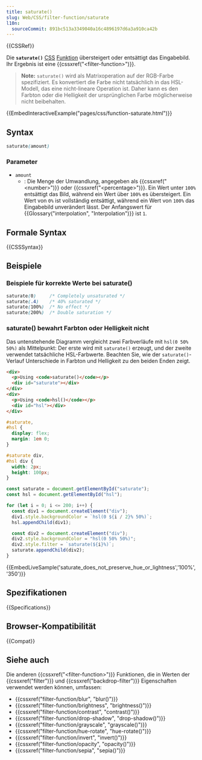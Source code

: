 ```yaml
---
title: saturate()
slug: Web/CSS/filter-function/saturate
l10n:
  sourceCommit: 891bc513a3349040a16c4896197d6a3a910ca42b
---
```


{{CSSRef}}

Die **`saturate()`** [CSS](/de/docs/Web/CSS) [Funktion](/de/docs/Web/CSS/CSS_Values_and_Units/CSS_Value_Functions) übersteigert oder entsättigt das Eingabebild. Ihr Ergebnis ist eine {{cssxref("&lt;filter-function&gt;")}}.

> **Note:** `saturate()` wird als Matrixoperation auf der RGB-Farbe spezifiziert. Es konvertiert die Farbe nicht tatsächlich in das HSL-Modell, das eine nicht-lineare Operation ist. Daher kann es den Farbton oder die Helligkeit der ursprünglichen Farbe möglicherweise nicht beibehalten.

{{EmbedInteractiveExample("pages/css/function-saturate.html")}}

## Syntax

```css
saturate(amount)
```

### Parameter

- `amount`
  - : Die Menge der Umwandlung, angegeben als {{cssxref("&lt;number&gt;")}} oder {{cssxref("&lt;percentage&gt;")}}. Ein Wert unter `100%` entsättigt das Bild, während ein Wert über `100%` es übersteigert. Ein Wert von `0%` ist vollständig entsättigt, während ein Wert von `100%` das Eingabebild unverändert lässt. Der Anfangswert für {{Glossary("interpolation", "Interpolation")}} ist `1`.

## Formale Syntax

{{CSSSyntax}}

## Beispiele

### Beispiele für korrekte Werte bei saturate()

```css
saturate(0)     /* Completely unsaturated */
saturate(.4)    /* 40% saturated */
saturate(100%)  /* No effect */
saturate(200%)  /* Double saturation */
```

### saturate() bewahrt Farbton oder Helligkeit nicht

Das untenstehende Diagramm vergleicht zwei Farbverläufe mit `hsl(0 50% 50%)` als Mittelpunkt: Der erste wird mit `saturate()` erzeugt, und der zweite verwendet tatsächliche HSL-Farbwerte. Beachten Sie, wie der `saturate()`-Verlauf Unterschiede in Farbton und Helligkeit zu den beiden Enden zeigt.

```html
<div>
  <p>Using <code>saturate()</code></p>
  <div id="saturate"></div>
</div>
<div>
  <p>Using <code>hsl()</code></p>
  <div id="hsl"></div>
</div>
```

```css hidden
#saturate,
#hsl {
  display: flex;
  margin: 1em 0;
}

#saturate div,
#hsl div {
  width: 2px;
  height: 100px;
}
```

```js
const saturate = document.getElementById("saturate");
const hsl = document.getElementById("hsl");

for (let i = 0; i <= 200; i++) {
  const div1 = document.createElement("div");
  div1.style.backgroundColor = `hsl(0 ${i / 2}% 50%)`;
  hsl.appendChild(div1);

  const div2 = document.createElement("div");
  div2.style.backgroundColor = "hsl(0 50% 50%)";
  div2.style.filter = `saturate(${i}%)`;
  saturate.appendChild(div2);
}
```

{{EmbedLiveSample('saturate_does_not_preserve_hue_or_lightness','100%','350')}}

## Spezifikationen

{{Specifications}}

## Browser-Kompatibilität

{{Compat}}

## Siehe auch

Die anderen {{cssxref("&lt;filter-function&gt;")}} Funktionen, die in Werten der {{cssxref("filter")}} und {{cssxref("backdrop-filter")}} Eigenschaften verwendet werden können, umfassen:

- {{cssxref("filter-function/blur", "blur()")}}
- {{cssxref("filter-function/brightness", "brightness()")}}
- {{cssxref("filter-function/contrast", "contrast()")}}
- {{cssxref("filter-function/drop-shadow", "drop-shadow()")}}
- {{cssxref("filter-function/grayscale", "grayscale()")}}
- {{cssxref("filter-function/hue-rotate", "hue-rotate()")}}
- {{cssxref("filter-function/invert", "invert()")}}
- {{cssxref("filter-function/opacity", "opacity()")}}
- {{cssxref("filter-function/sepia", "sepia()")}}

